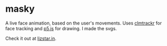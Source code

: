 # masky

A live face animation, based on the user's movements. Uses [clmtrackr](https://github.com/auduno/clmtrackr) for face tracking and [p5.js](http://p5js.org/) for drawing. I made the svgs.

Check it out at [lizstar.in](http://lizstar.in).
